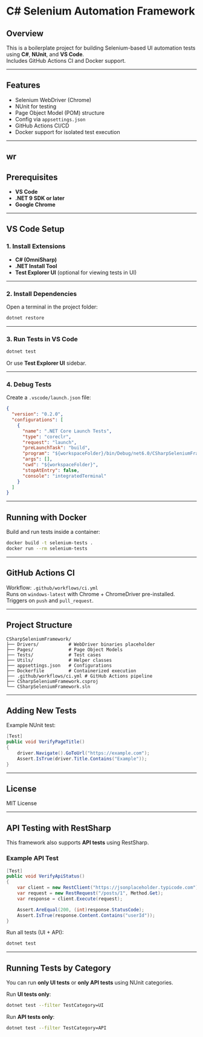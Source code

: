 # C# Selenium Automation Framework

## Overview
This is a boilerplate project for building Selenium-based UI automation tests using **C#**, **NUnit**, and **VS Code**.  
Includes GitHub Actions CI and Docker support.

---

## Features
- Selenium WebDriver (Chrome)
- NUnit for testing
- Page Object Model (POM) structure
- Config via `appsettings.json`
- GitHub Actions CI/CD
- Docker support for isolated test execution

---
## wr
## Prerequisites
- **VS Code**
- **.NET 9 SDK or later**
- **Google Chrome**

---

## VS Code Setup

### 1. Install Extensions
- **C# (OmniSharp)**  
- **.NET Install Tool**  
- **Test Explorer UI** (optional for viewing tests in UI)

---

### 2. Install Dependencies
Open a terminal in the project folder:
```bash
dotnet restore
```

---

### 3. Run Tests in VS Code
```bash
dotnet test
```
Or use **Test Explorer UI** sidebar.

---

### 4. Debug Tests
Create a `.vscode/launch.json` file:
```json
{
  "version": "0.2.0",
  "configurations": [
    {
      "name": ".NET Core Launch Tests",
      "type": "coreclr",
      "request": "launch",
      "preLaunchTask": "build",
      "program": "${workspaceFolder}/bin/Debug/net6.0/CSharpSeleniumFramework.dll",
      "args": [],
      "cwd": "${workspaceFolder}",
      "stopAtEntry": false,
      "console": "integratedTerminal"
    }
  ]
}
```

---

## Running with Docker
Build and run tests inside a container:
```bash
docker build -t selenium-tests .
docker run --rm selenium-tests
```

---

## GitHub Actions CI
Workflow: `.github/workflows/ci.yml`  
Runs on `windows-latest` with Chrome + ChromeDriver pre-installed.  
Triggers on `push` and `pull_request`.

---

## Project Structure
```
CSharpSeleniumFramework/
├── Drivers/           # WebDriver binaries placeholder
├── Pages/             # Page Object Models
├── Tests/             # Test cases
├── Utils/             # Helper classes
├── appsettings.json   # Configurations
├── Dockerfile         # Containerized execution
├── .github/workflows/ci.yml # GitHub Actions pipeline
├── CSharpSeleniumFramework.csproj
└── CSharpSeleniumFramework.sln
```

---

## Adding New Tests
Example NUnit test:
```csharp
[Test]
public void VerifyPageTitle()
{
    driver.Navigate().GoToUrl("https://example.com");
    Assert.IsTrue(driver.Title.Contains("Example"));
}
```

---

## License
MIT License

---

## API Testing with RestSharp
This framework also supports **API tests** using RestSharp.

### Example API Test
```csharp
[Test]
public void VerifyApiStatus()
{
    var client = new RestClient("https://jsonplaceholder.typicode.com");
    var request = new RestRequest("/posts/1", Method.Get);
    var response = client.Execute(request);

    Assert.AreEqual(200, (int)response.StatusCode);
    Assert.IsTrue(response.Content.Contains("userId"));
}
```

Run all tests (UI + API):
```bash
dotnet test
```

---

## Running Tests by Category
You can run **only UI tests** or **only API tests** using NUnit categories.

Run **UI tests only**:
```bash
dotnet test --filter TestCategory=UI
```

Run **API tests only**:
```bash
dotnet test --filter TestCategory=API
```
